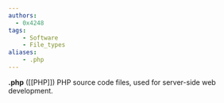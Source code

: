 ```yaml
---
authors:
  - 0x4248
tags:
    - Software
    - File_types
aliases:
    - .php
---
```

**.php** ([[PHP]]) PHP source code files, used for server-side web development.
